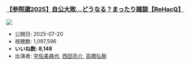 ### [【参院選2025】自公大敗…どうなる？まったり雑談【ReHacQ】](https://www.youtube.com/watch?v=nqXDm5gzm7g)
[![](https://img.youtube.com/vi/nqXDm5gzm7g/sddefault.jpg)](https://www.youtube.com/watch?v=nqXDm5gzm7g)
-   公開日: 2025-07-20
-   視聴数: 1,097,596
-   **いいね数: 8,148**
-   出演者: [宇佐美典也](/rehacq_fan/people/宇佐美典也 "wikilink"), [西田亮介](/rehacq_fan/people/西田亮介 "wikilink"), [高橋弘樹](/rehacq_fan/people/高橋弘樹 "wikilink")
